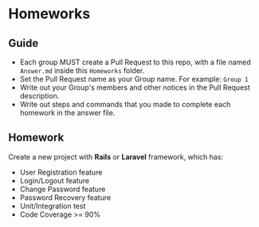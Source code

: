 # Homeworks

## Guide

- Each group MUST create a Pull Request to this repo, with a file named `Answer.md` inside this `Homeworks` folder.
- Set the Pull Request name as your Group name. For example: `Group 1`
- Write out your Group's members and other notices in the Pull Request description.
- Write out steps and commands that you made to complete each homework in the answer file.

## Homework

Create a new project with **Rails** or **Laravel** framework, which has:
- User Registration feature
- Login/Logout feature
- Change Password feature
- Password Recovery feature
- Unit/Integration test
- Code Coverage >= 90%

